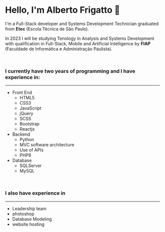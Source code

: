 # Hello, I'm Alberto Frigatto 👋

I'm a Full-Stack developer and Systems Development Technician graduated from **Etec** (Escola Técnica de São Paulo).

In 2023 I will be studying Tenology in Analysis and Systems Development with qualification in Full-Stack, Mobile and Artificial Intelligence by **FIAP** (Faculdade de Informática e Administração Paulista).

<br/>

### I currently have two years of programming and I have experience in:

---

- Front End
   - HTML5
   - CSS3
   - JavaScript
   - jQuery
   - SCSS
   - Bootstrap
   - Reactjs
- Backend
   - Python
   - MVC software architecture
   - Use of APIs
   - PHP8
- Database
   - SQLServer
   - MySQL

<br/>

### I also have experience in

---

- Leadership team
- photoshop
- Database Modeling
- website hosting
